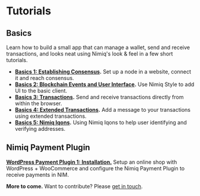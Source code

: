 # Tutorials

## Basics

Learn how to build a small app that can manage a wallet,
send and receive transactions,
and looks neat using Nimiq's look & feel
in a few short tutorials.

* **[Basics 1: Establishing Consensus](../tutorials/basics-1-consensus).**
  Set up a node in a website, connect it and reach consensus.
* **[Basics 2: Blockchain Events and User Interface](../tutorials/basics-2-events-and-ui).**
  Use Nimiq Style to add UI to the basic client.
* **[Basics 3: Transactions](../tutorials/basics-3-transactions).**
  Send and receive transactions directly from within the browser.
* **[Basics 4: Extended Transactions](../tutorials/basics-4-extended-tx).**
  Add a message to your transactions using extended transactions.
* **[Basics 5: Nimiq Iqons](../tutorials/basics-5-iqons).**
  Using Nimiq Iqons to help user identifying and verifying addresses.

## Nimiq Payment Plugin

**[WordPress Payment Plugin 1: Installation.](../tutorials/wordpress-payment-plugin-1-installation)**
Setup an online shop with WordPress + WooCommerce and configure the Nimiq Payment Plugin to receive payments in NIM.

**More to come.** Want to contribute? Please [get in touch](mailto:sven@nimiq.com).
